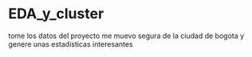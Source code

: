# EDA_y_cluster
tome los datos del proyecto me muevo segura de la ciudad de bogota y genere unas estadisticas interesantes
